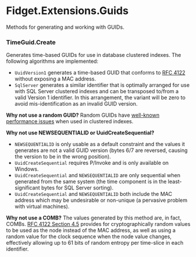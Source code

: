 # Fidget.Extensions.Guids
Methods for generating and working with GUIDs.

### TimeGuid.Create
Generates time-based GUIDs for use in database clustered indexes. The following algorithms are implemented:
* `UuidVersion1` generates a time-based GUID that conforms to [RFC 4122](https://tools.ietf.org/html/rfc4122#section-4) without exposing a MAC address.
* `SqlServer` generates a similar identifier that is optimally arranged for use with SQL Server clustered indexes and can be transposed to/from a valid Version 1 identifier. In this arrangement, the variant will be zero to avoid mis-identification as an invalid GUID version.

**Why not use a random GUID?**
Random GUIDs have [well-known performance issues](http://www.informit.com/articles/printerfriendly/25862) when used in clustered indexes.

**Why not use NEWSEQUENTIALID or UuidCreateSequential?**
* `NEWSEQUENTIALID` is only usable as a default constraint and the values it generates are not a valid GUID version (bytes 6/7 are reversed, causing the version to be in the wrong position).
* `UuidCreateSequential` requires P/Invoke and is only available on Windows.
* `UuidCreateSequential` and `NEWSEQUENTIALID` are only sequential when generated from the same system (the time component is in the least-significant bytes for SQL Server sorting).
* `UuidCreateSequential` and `NEWSEQUENTIALID` both include the MAC address which may be undesirable or non-unique (a pervasive problem with virtual machines).

**Why not use a COMB?**
The values generated by this method are, in fact, COMBs. [RFC 4122 Section 4.5](https://tools.ietf.org/html/rfc4122#section-4.5) provides for cryptographically random values to be used as the node instead of the MAC address, as well as using a random value for the clock sequence when the node value changes, effectively allowing up to 61 bits of random entropy per time-slice in each identifier.